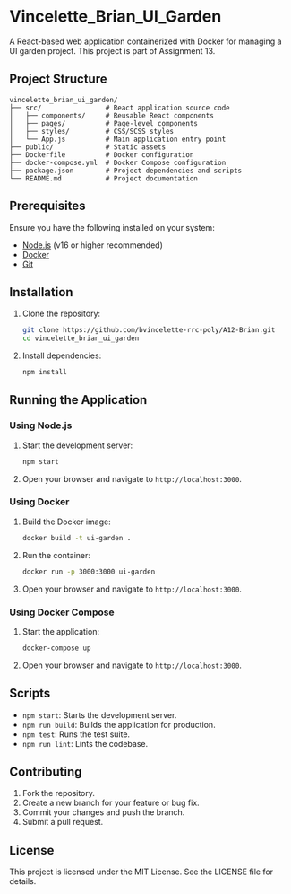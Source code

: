 # Vincelette_Brian_UI_Garden

A React-based web application containerized with Docker for managing a UI garden project. This project is part of Assignment 13.

## Project Structure

```
vincelette_brian_ui_garden/
├── src/                # React application source code
│   ├── components/     # Reusable React components
│   ├── pages/          # Page-level components
│   ├── styles/         # CSS/SCSS styles
│   └── App.js          # Main application entry point
├── public/             # Static assets
├── Dockerfile          # Docker configuration
├── docker-compose.yml  # Docker Compose configuration
├── package.json        # Project dependencies and scripts
└── README.md           # Project documentation
```

## Prerequisites

Ensure you have the following installed on your system:
- [Node.js](https://nodejs.org/) (v16 or higher recommended)
- [Docker](https://www.docker.com/)
- [Git](https://git-scm.com/)

## Installation

1. Clone the repository:
   ```bash
   git clone https://github.com/bvincelette-rrc-poly/A12-Brian.git
   cd vincelette_brian_ui_garden
   ```

2. Install dependencies:
   ```bash
   npm install
   ```

## Running the Application

### Using Node.js
1. Start the development server:
   ```bash
   npm start
   ```
2. Open your browser and navigate to `http://localhost:3000`.

### Using Docker
1. Build the Docker image:
   ```bash
   docker build -t ui-garden .
   ```

2. Run the container:
   ```bash
   docker run -p 3000:3000 ui-garden
   ```

3. Open your browser and navigate to `http://localhost:3000`.

### Using Docker Compose
1. Start the application:
   ```bash
   docker-compose up
   ```

2. Open your browser and navigate to `http://localhost:3000`.

## Scripts

- `npm start`: Starts the development server.
- `npm run build`: Builds the application for production.
- `npm test`: Runs the test suite.
- `npm run lint`: Lints the codebase.

## Contributing

1. Fork the repository.
2. Create a new branch for your feature or bug fix.
3. Commit your changes and push the branch.
4. Submit a pull request.

## License

This project is licensed under the MIT License. See the LICENSE file for details.